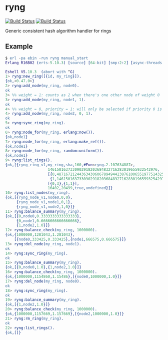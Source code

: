 ryng
====

[![Build Status](https://travis-ci.org/redis-sd/erlang-ryng.png?branch=master)](https://travis-ci.org/redis-sd/erlang-ryng)
[![Build Status](https://drone.io/github.com/redis-sd/erlang-ryng/status.png)](https://drone.io/github.com/redis-sd/erlang-ryng/latest)

Generic consistent hash algorithm handler for rings

## Example

```erl
$ erl -pa ebin -run ryng manual_start
Erlang R16B02 (erts-5.10.3) [source] [64-bit] [smp:2:2] [async-threads:10] [kernel-poll:false] [dtrace]

Eshell V5.10.3  (abort with ^G)
1> ryng:new_ring([{id, my_ring}]).
{ok,<0.47.0>}
2> ryng:add_node(my_ring, node0).
ok
3> %% weight = 1: counts as 2 when there's one other node of weight 0
3> ryng:add_node(my_ring, node1, 1).
ok
4> %% weight = 0, priority = 1: will only be selected if priority 0 is empty
4> ryng:add_node(my_ring, node2, 0, 1).
ok
5> ryng:sync_ring(my_ring).
ok
6> ryng:node_for(my_ring, erlang:now()).
{ok,node1}
7> ryng:node_for(my_ring, erlang:make_ref()).
{ok,node1}
8> ryng:node_for(my_ring, random:uniform()).
{ok,node1}
9> ryng:list_rings().
{ok,[{ryng_ring_v1,my_ring,sha,160,#Fun<ryng.2.107634887>,
                   1461501637330902918203684832716283019655932542976,
                   [{0,487167212443634306067894944238761006551977514325},
                    {1,1461501637330902918203684832716283019655932542976}],
                   [{0,3},{1,1}],
                   16402,20499,true,undefined}]}
10> ryng:list_nodes(my_ring).
{ok,[{ryng_node_v1,node0,0,0},
     {ryng_node_v1,node1,0,1},
     {ryng_node_v1,node2,1,0}]}
11> ryng:balance_summary(my_ring).
{ok,[{0,node0,0.3333333333333333},
     {0,node1,0.6666666666666666},
     {1,node2,1.0}]}
12> ryng:balance_check(my_ring, 1000000).
{ok,{1000000,1281043,1.281043},
    [{node0,333425,0.333425},{node1,666575,0.666575}]}
13> ryng:del_node(my_ring, node1).
ok
14> ryng:sync_ring(my_ring).
ok
15> ryng:balance_summary(my_ring).
{ok,[{0,node0,1.0},{1,node2,1.0}]}
16> ryng:balance_check(my_ring, 1000000).
{ok,{1000000,1154860,1.15486},[{node0,1000000,1.0}]}
17> ryng:del_node(my_ring, node0).
ok
18> ryng:sync_ring(my_ring).
ok
19> ryng:balance_summary(my_ring).
{ok,[{1,node2,1.0}]}
20> ryng:balance_check(my_ring, 1000000).
{ok,{1000000,1157669,1.157669},[{node2,1000000,1.0}]}
21> ryng:rm_ring(my_ring).
ok
22> ryng:list_rings().
{ok,[]}
```
